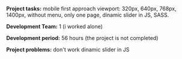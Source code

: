 <p><b> Project tasks:</b> mobile first approach viewport: 320px, 640px, 768px, 1400px, without menu, only one page, dinamic slider in JS, SASS.</p>
<p><b>Development Team:</b> 1 (i worked alone)</p>
<p><b>Development period:</b> 56 hours (the project is not completed)</p>
<p><b>Project problems:</b> don't work dinamic slider in JS</p>
